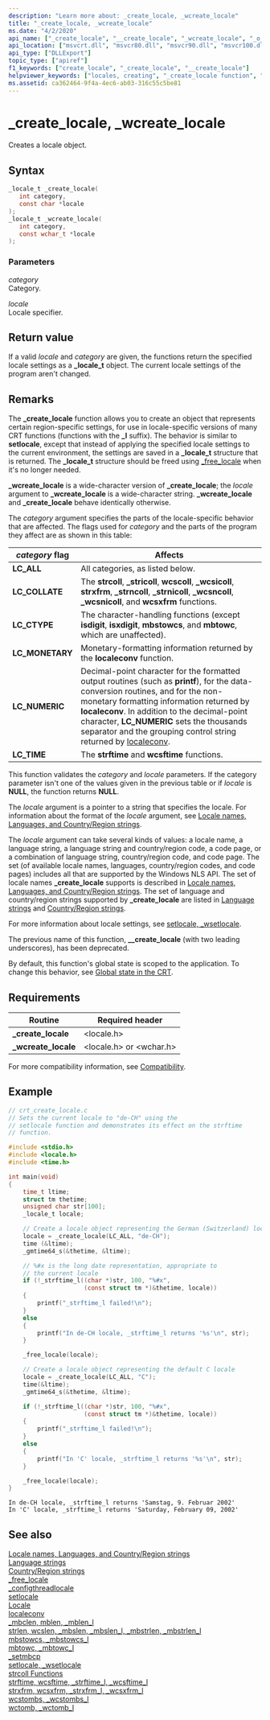 ```yaml
---
description: "Learn more about: _create_locale, _wcreate_locale"
title: "_create_locale, _wcreate_locale"
ms.date: "4/2/2020"
api_name: ["_create_locale", "__create_locale", "_wcreate_locale", "_o__create_locale", "_o__wcreate_locale"]
api_location: ["msvcrt.dll", "msvcr80.dll", "msvcr90.dll", "msvcr100.dll", "msvcr100_clr0400.dll", "msvcr110.dll", "msvcr110_clr0400.dll", "msvcr120.dll", "msvcr120_clr0400.dll", "ucrtbase.dll", "api-ms-win-crt-locale-l1-1-0.dll", "api-ms-win-crt-private-l1-1-0.dll"]
api_type: ["DLLExport"]
topic_type: ["apiref"]
f1_keywords: ["create_locale", "_create_locale", "__create_locale"]
helpviewer_keywords: ["locales, creating", "_create_locale function", "create_locale function", "__create_locale function"]
ms.assetid: ca362464-9f4a-4ec6-ab03-316c55c5be81
---
```

# _create_locale, _wcreate_locale

Creates a locale object.

## Syntax

```C
_locale_t _create_locale(
   int category,
   const char *locale
);
_locale_t _wcreate_locale(
   int category,
   const wchar_t *locale
);
```

### Parameters

*category*<br/>
Category.

*locale*<br/>
Locale specifier.

## Return value

If a valid *locale* and *category* are given, the functions return the specified locale settings as a **_locale_t** object. The current locale settings of the program aren't changed.

## Remarks

The **_create_locale** function allows you to create an object that represents certain region-specific settings, for use in locale-specific versions of many CRT functions (functions with the **_l** suffix). The behavior is similar to **setlocale**, except that instead of applying the specified locale settings to the current environment, the settings are saved in a **_locale_t** structure that is returned. The **_locale_t** structure should be freed using [_free_locale](free-locale.md) when it's no longer needed.

**_wcreate_locale** is a wide-character version of **_create_locale**; the *locale* argument to **_wcreate_locale** is a wide-character string. **_wcreate_locale** and **_create_locale** behave identically otherwise.

The *category* argument specifies the parts of the locale-specific behavior that are affected. The flags used for *category* and the parts of the program they affect are as shown in this table:

| *category* flag | Affects |
|-----------------|---------|
| **LC_ALL** |All categories, as listed below. |
| **LC_COLLATE** |The **strcoll**, **_stricoll**, **wcscoll**, **_wcsicoll**, **strxfrm**, **_strncoll**, **_strnicoll**, **_wcsncoll**, **_wcsnicoll**, and **wcsxfrm** functions. |
| **LC_CTYPE** | The character-handling functions (except **isdigit**, **isxdigit**, **mbstowcs**, and **mbtowc**, which are unaffected). |
| **LC_MONETARY** | Monetary-formatting information returned by the **localeconv** function. |
| **LC_NUMERIC** | Decimal-point character for the formatted output routines (such as **printf**), for the data-conversion routines, and for the non-monetary formatting information returned by **localeconv**. In addition to the decimal-point character, **LC_NUMERIC** sets the thousands separator and the grouping control string returned by [localeconv](localeconv.md). |
| **LC_TIME** | The **strftime** and **wcsftime** functions. |

This function validates the *category* and *locale* parameters. If the category parameter isn't one of the values given in the previous table or if *locale* is **NULL**, the function returns **NULL**.

The *locale* argument is a pointer to a string that specifies the locale. For information about the format of the *locale* argument, see [Locale names, Languages, and Country/Region strings](../locale-names-languages-and-country-region-strings.md).

The *locale* argument can take several kinds of values: a locale name, a language string, a language string and country/region code, a code page, or a combination of language string, country/region code, and code page. The set (of available locale names, languages, country/region codes, and code pages) includes all that are supported by the Windows NLS API. The set of locale names **_create_locale** supports is described in [Locale names, Languages, and Country/Region strings](../locale-names-languages-and-country-region-strings.md). The set of language and country/region strings supported by **_create_locale** are listed in [Language strings](../language-strings.md) and [Country/Region strings](../country-region-strings.md).

For more information about locale settings, see [setlocale, _wsetlocale](setlocale-wsetlocale.md).

The previous name of this function, **__create_locale** (with two leading underscores), has been deprecated.

By default, this function's global state is scoped to the application. To change this behavior, see [Global state in the CRT](../global-state.md).

## Requirements

|Routine|Required header|
|-------------|---------------------|
|**_create_locale**|\<locale.h>|
|**_wcreate_locale**|\<locale.h> or \<wchar.h>|

For more compatibility information, see [Compatibility](../compatibility.md).

## Example

```C
// crt_create_locale.c
// Sets the current locale to "de-CH" using the
// setlocale function and demonstrates its effect on the strftime
// function.

#include <stdio.h>
#include <locale.h>
#include <time.h>

int main(void)
{
    time_t ltime;
    struct tm thetime;
    unsigned char str[100];
    _locale_t locale;

    // Create a locale object representing the German (Switzerland) locale
    locale = _create_locale(LC_ALL, "de-CH");
    time (&ltime);
    _gmtime64_s(&thetime, &ltime);

    // %#x is the long date representation, appropriate to
    // the current locale
    if (!_strftime_l((char *)str, 100, "%#x",
                     (const struct tm *)&thetime, locale))
    {
        printf("_strftime_l failed!\n");
    }
    else
    {
        printf("In de-CH locale, _strftime_l returns '%s'\n", str);
    }

    _free_locale(locale);

    // Create a locale object representing the default C locale
    locale = _create_locale(LC_ALL, "C");
    time(&ltime);
    _gmtime64_s(&thetime, &ltime);

    if (!_strftime_l((char *)str, 100, "%#x",
                     (const struct tm *)&thetime, locale))
    {
        printf("_strftime_l failed!\n");
    }
    else
    {
        printf("In 'C' locale, _strftime_l returns '%s'\n", str);
    }

    _free_locale(locale);
}
```

```Output
In de-CH locale, _strftime_l returns 'Samstag, 9. Februar 2002'
In 'C' locale, _strftime_l returns 'Saturday, February 09, 2002'
```

## See also

[Locale names, Languages, and Country/Region strings](../locale-names-languages-and-country-region-strings.md)\
[Language strings](../language-strings.md)\
[Country/Region strings](../country-region-strings.md)\
[_free_locale](free-locale.md)\
[_configthreadlocale](configthreadlocale.md)\
[setlocale](../../preprocessor/setlocale.md)\
[Locale](../locale.md)\
[localeconv](localeconv.md)\
[_mbclen, mblen, _mblen_l](mbclen-mblen-mblen-l.md)\
[strlen, wcslen, _mbslen, _mbslen_l, _mbstrlen, _mbstrlen_l](strlen-wcslen-mbslen-mbslen-l-mbstrlen-mbstrlen-l.md)\
[mbstowcs, _mbstowcs_l](mbstowcs-mbstowcs-l.md)\
[mbtowc, _mbtowc_l](mbtowc-mbtowc-l.md)\
[_setmbcp](setmbcp.md)\
[setlocale, _wsetlocale](setlocale-wsetlocale.md)\
[strcoll Functions](../strcoll-functions.md)\
[strftime, wcsftime, _strftime_l, _wcsftime_l](strftime-wcsftime-strftime-l-wcsftime-l.md)\
[strxfrm, wcsxfrm, _strxfrm_l, _wcsxfrm_l](strxfrm-wcsxfrm-strxfrm-l-wcsxfrm-l.md)\
[wcstombs, _wcstombs_l](wcstombs-wcstombs-l.md)\
[wctomb, _wctomb_l](wctomb-wctomb-l.md)

